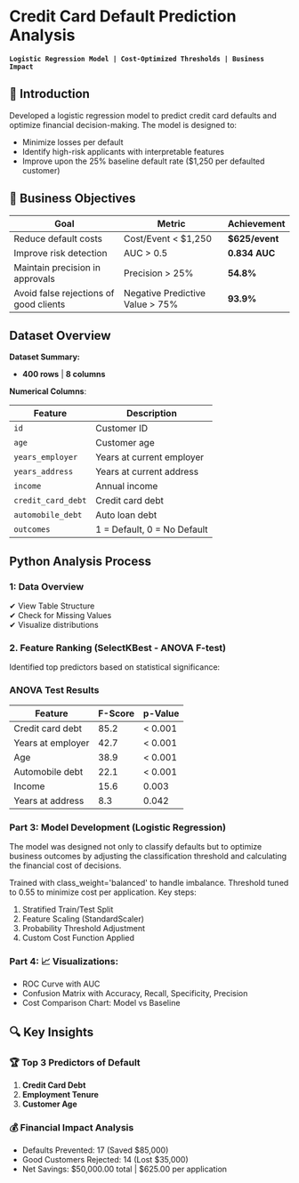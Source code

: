 # Credit Card Default Prediction Analysis
**`Logistic Regression Model | Cost-Optimized Thresholds | Business Impact`**

## 📌 Introduction
Developed a logistic regression model to predict credit card defaults and optimize financial decision-making. The model is designed to:
- Minimize losses per default
- Identify high-risk applicants with interpretable features
- Improve upon the 25% baseline default rate ($1,250 per defaulted customer)

## 🎯 Business Objectives
| Goal | Metric | Achievement |
|------|--------|-------------|
| Reduce default costs | Cost/Event < $1,250 | **$625/event** |
| Improve risk detection | AUC > 0.5 | **0.834 AUC** |
| Maintain precision in approvals | Precision > 25% | **54.8%** |
| Avoid false rejections of good clients|Negative Predictive Value > 75%| **93.9%** |

## Dataset Overview

**Dataset Summary:**  
- **400 rows** | **8 columns**

**Numerical Columns**:  

| Feature            | Description                 |
| ------------------ | --------------------------- |
| `id`               | Customer ID                 |
| `age`              | Customer age                |
| `years_employer`   | Years at current employer   |
| `years_address`    | Years at current address    |
| `income`           | Annual income               |
| `credit_card_debt` | Credit card debt            |
| `automobile_debt`  | Auto loan debt              |
| `outcomes`         | 1 = Default, 0 = No Default |


## Python Analysis Process  
### 1: Data Overview
✔ View Table Structure  
✔ Check for Missing Values  
✔ Visualize distributions

### 2. Feature Ranking (SelectKBest - ANOVA F-test)
Identified top predictors based on statistical significance:

### ANOVA Test Results
| Feature            | F-Score | p-Value   |
|--------------------|---------|-----------|
| Credit card debt   | 85.2    | < 0.001   |
| Years at employer  | 42.7    | < 0.001   |
| Age                | 38.9    | < 0.001   |
| Automobile debt    | 22.1    | < 0.001   |
| Income             | 15.6    | 0.003     |
| Years at address   | 8.3     | 0.042     |

### Part 3: Model Development (Logistic Regression)
The model was designed not only to classify defaults but to optimize business outcomes by adjusting the classification threshold and calculating the financial cost of decisions.

Trained with class_weight='balanced' to handle imbalance. Threshold tuned to 0.55 to minimize cost per application.
Key steps:
1. Stratified Train/Test Split
2. Feature Scaling (StandardScaler)
3. Probability Threshold Adjustment
4. Custom Cost Function Applied

### Part 4: 📈 Visualizations:
- ROC Curve with AUC
- Confusion Matrix with Accuracy, Recall, Specificity, Precision
- Cost Comparison Chart: Model vs Baseline


## 🔍 Key Insights

### 🏆 Top 3 Predictors of Default
1. **Credit Card Debt**  
2. **Employment Tenure**  
3. **Customer Age**

### 💰 Financial Impact Analysis
- Defaults Prevented: 17 (Saved $85,000)
- Good Customers Rejected: 14 (Lost $35,000)
- Net Savings: $50,000.00 total | $625.00 per application

